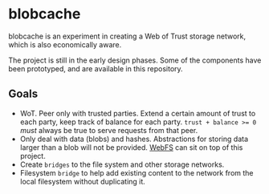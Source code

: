 # blobcache
blobcache is an experiment in creating a Web of Trust storage network, which is also economically aware.

The project is still in the early design phases.
Some of the components have been prototyped, and are available in this repository.

## Goals
- WoT. Peer only with trusted parties.
Extend a certain amount of trust to each party, keep track of balance for each party.
`trust + balance >= 0` *must* always be true to serve requests from that peer.
- Only deal with data (blobs) and hashes.
Abstractions for storing data larger than a blob will not be provided.
[WebFS](https://github.com/brendoncarroll/webfs) can sit on top of this project.
- Create `bridges` to the file system and other storage networks.
- Filesystem `bridge` to help add existing content to the network from the local filesystem without duplicating it.
